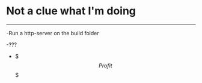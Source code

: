 # Not a clue what I'm doing

------

-Run a http-server on the build folder

-???

- $$$ Profit $$$ 
